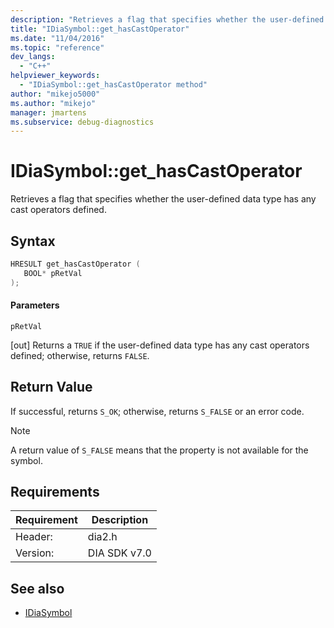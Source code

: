 ```yaml
---
description: "Retrieves a flag that specifies whether the user-defined data type has any cast operators defined."
title: "IDiaSymbol::get_hasCastOperator"
ms.date: "11/04/2016"
ms.topic: "reference"
dev_langs:
  - "C++"
helpviewer_keywords:
  - "IDiaSymbol::get_hasCastOperator method"
author: "mikejo5000"
ms.author: "mikejo"
manager: jmartens
ms.subservice: debug-diagnostics
---
```

# IDiaSymbol::get_hasCastOperator

Retrieves a flag that specifies whether the user-defined data type has any cast operators defined.

## Syntax

```C++
HRESULT get_hasCastOperator ( 
   BOOL* pRetVal
);
```

#### Parameters
 `pRetVal`

[out] Returns a `TRUE` if the user-defined data type has any cast operators defined; otherwise, returns `FALSE`.

## Return Value
 If successful, returns `S_OK`; otherwise, returns `S_FALSE` or an error code.

> [!NOTE]
> A return value of `S_FALSE` means that the property is not available for the symbol.

## Requirements

|Requirement|Description|
|-----------------|-----------------|
|Header:|dia2.h|
|Version:|DIA SDK v7.0|

## See also
- [IDiaSymbol](../../debugger/debug-interface-access/idiasymbol.md)
